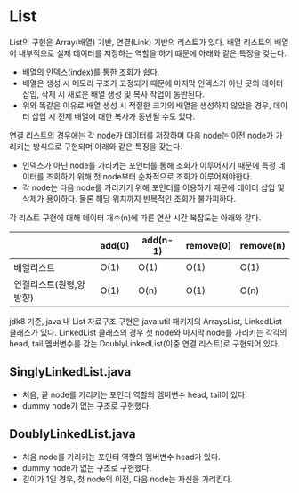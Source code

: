 # List
List의 구현은 Array(배열) 기반, 연결(Link) 기반의 리스트가 있다. 배열 리스트의 배열이 내부적으로 실제 데이터를 저장하는 역할을 하기 떄문에 아래와 같은 특징을 갖는다. 

- 배열의 인덱스(index)를 통한 조회가 쉽다.
- 배열은 생성 시 메모리 구조가 고정되기 때문에 마지막 인덱스가 아닌 곳의 데이터 삽입, 삭제 시 새로운 배열 생성 및 복사 작업이 동반된다.
- 위와 똑같은 이유로 배열 생성 시 적절한 크기의 배열을 생성하지 않았을 경우, 데이터 삽입 시 전제 배열에 대한 복사가 동반될 수도 있다.

연결 리스트의 경우에는 각 node가 데이터를 저장하며 다음 node는 이전 node가 가리키는 방식으로 구현되며 아래와 같은 특징을 갖는다.

- 인덱스가 아닌 node를 가리키는 포인터를 통해 조회가 이루어지기 때문에 특정 데이터를 조회하기 위해 첫 node부터 순차적으로 조회가 이루어져야한다.
- 각 node는 다음 node를 가리키기 위해 포인터를 이용하기 때문에 데이터 삽입 및 삭제가 용이하다. 물론 해당 위치까지 반복적인 조회가 불가피하다.

각 리스트 구현에 대해 데이터 개수(n)에 따른 연산 시간 복잡도는 아래와 같다.

|               | add(0) | add(n-1) | remove(0) | remove(n) |
|---------------|--------|----------|-----------|-----------|
| 배열리스트         | O(1)   | O(1)     | O(1)      | O(1)      |
| 연결리스트(원형,양방향) | O(1)   | O(n)     | O(1)      | O(n)      |

jdk8 기준, java 내 List 자료구조 구현은 java.util 패키지의 ArraysList, LinkedList 클래스가 있다.
LinkedList 클래스의 경우 첫 node와 마지막 node를 가리키는 각각의 head, tail 멤버변수를 갖는 DoublyLinkedList(이중 연결 리스트)로 구현되어 있다.

## SinglyLinkedList.java
- 처음, 끝 node를 가리키는 포인터 역할의 멤버변수 head, tail이 있다.
- dummy node가 없는 구조로 구현했다.

## DoublyLinkedList.java
- 처음 node를 가리키는 포인터 역할의 멤버변수 head가 있다.
- dummy node가 없는 구조로 구현했다.
- 길이가 1일 경우, 첫 node의 이전, 다음 node는 자신을 가리킨다.